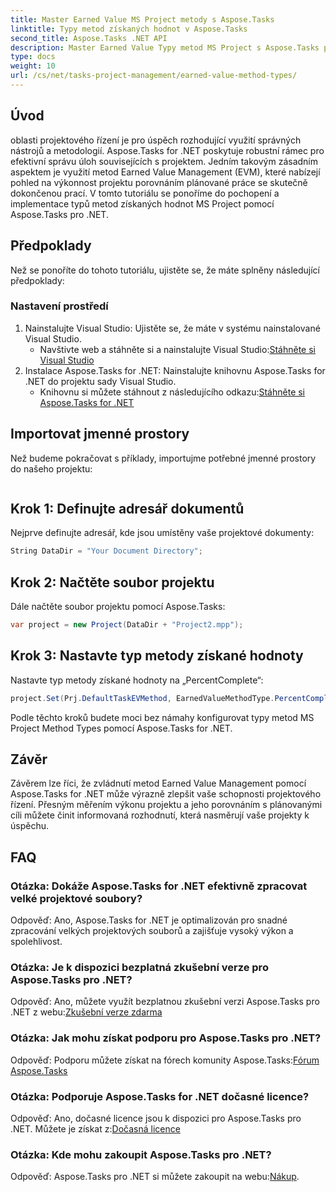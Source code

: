 ```yaml
---
title: Master Earned Value MS Project metody s Aspose.Tasks
linktitle: Typy metod získaných hodnot v Aspose.Tasks
second_title: Aspose.Tasks .NET API
description: Master Earned Value Typy metod MS Project s Aspose.Tasks pro .NET. Zvyšte efektivitu řízení projektů bez námahy.
type: docs
weight: 10
url: /cs/net/tasks-project-management/earned-value-method-types/
---
```

## Úvod
oblasti projektového řízení je pro úspěch rozhodující využití správných nástrojů a metodologií. Aspose.Tasks for .NET poskytuje robustní rámec pro efektivní správu úloh souvisejících s projektem. Jedním takovým zásadním aspektem je využití metod Earned Value Management (EVM), které nabízejí pohled na výkonnost projektu porovnáním plánované práce se skutečně dokončenou prací. V tomto tutoriálu se ponoříme do pochopení a implementace typů metod získaných hodnot MS Project pomocí Aspose.Tasks pro .NET.
## Předpoklady
Než se ponoříte do tohoto tutoriálu, ujistěte se, že máte splněny následující předpoklady:
### Nastavení prostředí
1. Nainstalujte Visual Studio: Ujistěte se, že máte v systému nainstalované Visual Studio.
   -  Navštivte web a stáhněte si a nainstalujte Visual Studio:[Stáhněte si Visual Studio](https://visualstudio.microsoft.com/downloads/)
2. Instalace Aspose.Tasks for .NET: Nainstalujte knihovnu Aspose.Tasks for .NET do projektu sady Visual Studio.
   -  Knihovnu si můžete stáhnout z následujícího odkazu:[Stáhněte si Aspose.Tasks for .NET](https://releases.aspose.com/tasks/net/)

## Importovat jmenné prostory
Než budeme pokračovat s příklady, importujme potřebné jmenné prostory do našeho projektu:
```csharp

```

## Krok 1: Definujte adresář dokumentů
Nejprve definujte adresář, kde jsou umístěny vaše projektové dokumenty:
```csharp
String DataDir = "Your Document Directory";
```
## Krok 2: Načtěte soubor projektu
Dále načtěte soubor projektu pomocí Aspose.Tasks:
```csharp
var project = new Project(DataDir + "Project2.mpp");
```
## Krok 3: Nastavte typ metody získané hodnoty
Nastavte typ metody získané hodnoty na „PercentComplete“:
```csharp
project.Set(Prj.DefaultTaskEVMethod, EarnedValueMethodType.PercentComplete);
```
Podle těchto kroků budete moci bez námahy konfigurovat typy metod MS Project Method Types pomocí Aspose.Tasks for .NET.

## Závěr
Závěrem lze říci, že zvládnutí metod Earned Value Management pomocí Aspose.Tasks for .NET může výrazně zlepšit vaše schopnosti projektového řízení. Přesným měřením výkonu projektu a jeho porovnáním s plánovanými cíli můžete činit informovaná rozhodnutí, která nasměrují vaše projekty k úspěchu.
## FAQ
### Otázka: Dokáže Aspose.Tasks for .NET efektivně zpracovat velké projektové soubory?
Odpověď: Ano, Aspose.Tasks for .NET je optimalizován pro snadné zpracování velkých projektových souborů a zajišťuje vysoký výkon a spolehlivost.
### Otázka: Je k dispozici bezplatná zkušební verze pro Aspose.Tasks pro .NET?
Odpověď: Ano, můžete využít bezplatnou zkušební verzi Aspose.Tasks pro .NET z webu:[Zkušební verze zdarma](https://releases.aspose.com/)
### Otázka: Jak mohu získat podporu pro Aspose.Tasks pro .NET?
 Odpověď: Podporu můžete získat na fórech komunity Aspose.Tasks:[Fórum Aspose.Tasks](https://forum.aspose.com/c/tasks/15)
### Otázka: Podporuje Aspose.Tasks for .NET dočasné licence?
 Odpověď: Ano, dočasné licence jsou k dispozici pro Aspose.Tasks pro .NET. Můžete je získat z:[Dočasná licence](https://purchase.aspose.com/temporary-license/)
### Otázka: Kde mohu zakoupit Aspose.Tasks pro .NET?
 Odpověď: Aspose.Tasks pro .NET si můžete zakoupit na webu:[Nákup](https://purchase.aspose.com/buy).